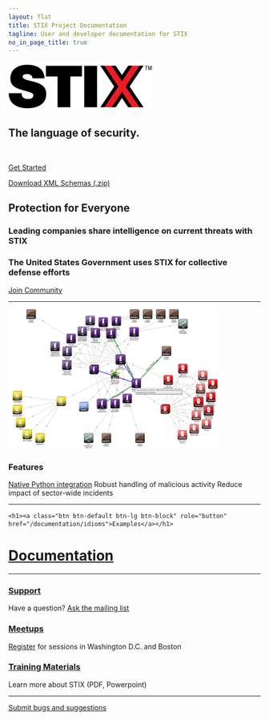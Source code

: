 ```yaml
---
layout: flat
title: STIX Project Documentation
tagline: User and developer documentation for STIX
no_in_page_title: true
---
```


<div class="row">

  <div class="col-md-6">
  <img src="/images/stix.gif" class="img-responsive" alt="stix logo">
  <h2>The language of security.</h2>
  <br />
  <p><a class="btn btn-primary btn-lg " role="button" href="/getting-started">Get Started</a></p>
  <p> <a class="btn btn-default btn-lg" role="button" href="http://stix.mitre.org/language/version1.1.1/stix_v1.1.1_offline.zip">Download XML Schemas (.zip)</a> </p>
  </div>
  
  <div class="col-md-6">
  
  <h2>Protection for Everyone</h2>
  <h3>Leading companies share intelligence on current threats with STIX </h3>
  <h3>The United States Government uses STIX for collective defense efforts</a> </h3>
  <p class="text-left"><a class="btn btn-default btn-lg" role="button" href="http://stix.mitre.org/community/registration.html"> Join Community</a></p>
  </div>
  
</div>




<hr />
<div class="row">

  <div class="col-md-6">
  <img src="/images/sample.png" class="img-responsive" style="width:420px;height:280px":>
  </div>
  
  <div class="col-md-6" class="list-group">
  
  <h3><strong>Features</strong></h3>
    <a class="list-group-item active" href="http://stix.readthedocs.org/en/latest/getting_started.html"> Native Python integration</a>
    <a class="list-group-item">Robust handling of malicious activity</a>
    <a class="list-group-item">Reduce impact of sector-wide incidents  </a>
  </ul>
      </div>

</div>


<hr />

  

<div class="row">
  <div class="col-md-6">
  
    <h1><a class="btn btn-default btn-lg btn-block" role="button" href="/documentation/idioms">Examples</a></h1>
  </div>
  

  <div class="col-md-6">
    <h1><a class="btn btn-default btn-lg btn-block" role="button" href="/documentation">Documentation</a></h1>
  </div>  
</div>  
  

<hr />


<div class="row">
    <div class="col-md-4">
      <h3 class="text-center"><a href= "mailto:stix-taxii@hq.dhs.gov?subject=STIX-Question">Support</a></h3>
	  <div class="contact-icon">
		  <span class="glyphicon glyphicon-earphone">
		  </span>
	  </div>
      <p class="text-center"> Have a question? <a href= "mailto:stix-taxii@hq.dhs.gov?subject=STIX-Question">Ask the mailing list</a> </p>
    </div>
    <div class="col-md-4">
      <h3 class="text-center"><a href="http://stix.mitre.org/community/registration.html">Meetups</a></h3>
	  <div class="contact-icon">
		  <span class="glyphicon glyphicon-user">
		  </span>
	  </div>
      <p class="text-center"><a href="http://stix.mitre.org/community/registration.html">Register</a> for sessions in Washington D.C. and Boston</p>
      </div>
    <div class="col-md-4">
      <h3 class="text-center"><a href="http://stix.mitre.org/training/index.html">Training Materials</a> </h3>
	  <div class="contact-icon">
		  <span class="glyphicon glyphicon-pencil">
		  </span>
	  </div>
	  <p class="text-center"> Learn more about STIX (PDF, Powerpoint)</p>
    </div>
</div>


<hr />

<p class="lead text-center">
	<a class="btn btn-default btn-lg" href="https://github.com/STIXProject/stixproject.github.io/issues/new">Submit bugs and suggestions</a>
</p>
